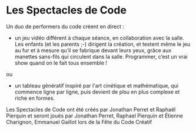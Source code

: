 # Les Spectacles de Code

Un duo de performers du code créent en direct :

 - un jeu vidéo différent à chaque séance, en collaboration avec la salle. Les enfants (et les parents ;-) dirigent la création, et testent même le jeu au fur et à mesure qu’il se fabrique devant leurs yeux, grâce aux manettes sans-fils qui circulent dans la salle. Programmer, c’est un vrai show quand on le fait tous ensemble !

ou

 - un tableau génératif inspiré par l'art cinétique et mathématique, qui commence ligne par ligne, puis devient de plsu en plus complexe et riche en formes.


Les Spectacles de Code ont été créés par Jonathan Perret et Raphaël Pierquin et seront joués par Jonathan Perret, Raphael Pierquin et Étienne Charignon, Emmanuel Gaillot lors de la Fête du Code Créatif
